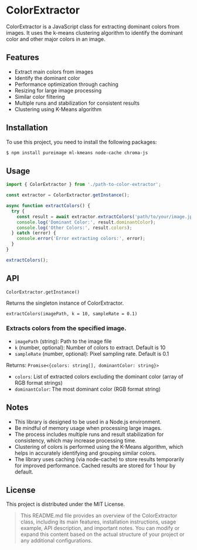 # ColorExtractor

ColorExtractor is a JavaScript class for extracting dominant colors from images. It uses the k-means clustering algorithm to identify the dominant color and other major colors in an image.

## Features

- Extract main colors from images
- Identify the dominant color
- Performance optimization through caching
- Resizing for large image processing
- Similar color filtering
- Multiple runs and stabilization for consistent results
- Clustering using K-Means algorithm

## Installation

To use this project, you need to install the following packages:

```bash
$ npm install pureimage ml-kmeans node-cache chroma-js
```

## Usage
```javascript
import { ColorExtractor } from './path-to-color-extractor';

const extractor = ColorExtractor.getInstance();

async function extractColors() {
  try {
    const result = await extractor.extractColors('path/to/your/image.jpg');
    console.log('Dominant Color:', result.dominantColor);
    console.log('Other Colors:', result.colors);
  } catch (error) {
    console.error('Error extracting colors:', error);
  }
}

extractColors();
```

## API

`ColorExtractor.getInstance()`

Returns the singleton instance of ColorExtractor.

`extractColors(imagePath, k = 10, sampleRate = 0.1)`


### Extracts colors from the specified image.
- `imagePath` (string): Path to the image file
- `k` (number, optional): Number of colors to extract. Default is 10
- `sampleRate` (number, optional): Pixel sampling rate. Default is 0.1

Returns: `Promise<{colors: string[], dominantColor: string}>`
- `colors`: List of extracted colors excluding the dominant color (array of RGB format strings)
- `dominantColor`: The most dominant color (RGB format string)

## Notes
- This library is designed to be used in a Node.js environment.
- Be mindful of memory usage when processing large images.
- The process includes multiple runs and result stabilization for consistency, which may increase processing time.
- Clustering of colors is performed using the K-Means algorithm, which helps in accurately identifying and grouping similar colors.
- The library uses caching (via node-cache) to store results temporarily for improved performance. Cached results are stored for 1 hour by default.

## License
This project is distributed under the MIT License.
> This README.md file provides an overview of the ColorExtractor class, including its main features, installation instructions, usage example, API description, and important notes. You can modify or expand this content based on the actual structure of your project or any additional configurations.